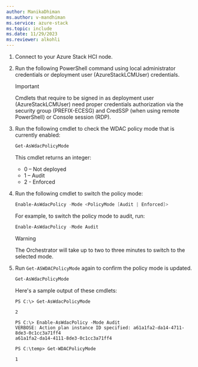 ```yaml
---
author: ManikaDhiman
ms.author: v-mandhiman
ms.service: azure-stack
ms.topic: include
ms.date: 11/29/2023
ms.reviewer: alkohli
---
```


1. Connect to your Azure Stack HCI node.

1. Run the following PowerShell command using local administrator credentials or deployment user (AzureStackLCMUser) credentials.

   > [!IMPORTANT]
   > Cmdlets that require to be signed in as deployment user (AzureStackLCMUser) need proper credentials authorization via the security group (PREFIX-ECESG) and CredSSP (when using remote PowerShell) or Console session (RDP).

1. Run the following cmdlet to check the WDAC policy mode that is currently enabled:

   ```powershell
   Get-AsWdacPolicyMode
   ```
   This cmdlet returns an integer:
	
   - 0 – Not deployed
   - 1 – Audit
   - 2 - Enforced

1. Run the following cmdlet to switch the policy mode:

   ```powershell
   Enable-AsWdacPolicy -Mode <PolicyMode [Audit | Enforced]>
   ```
   
   For example, to switch the policy mode to audit, run:

   ```powershell
   Enable-AsWdacPolicy -Mode Audit
   ```

   > [!WARNING]
   > The Orchestrator will take up to two to three minutes to switch to the selected mode.

1. Run `Get-ASWDACPolicyMode` again to confirm the policy mode is updated.

   ```powershell
   Get-AsWdacPolicyMode
   ```

   Here's a sample output of these cmdlets:

   ```azurepowershell
   PS C:\> Get-AsWdacPolicyMode

   2

   PS C:\> Enable-AsWdacPolicy -Mode Audit
   VERBOSE: Action plan instance ID specified: a61a1fa2-da14-4711-8de3-0c1cc3a71ff4
   a61a1fa2-da14-4111-8de3-0c1cc3a71ff4

   PS C:\temp> Get-WDACPolicyMode

   1
   ```
